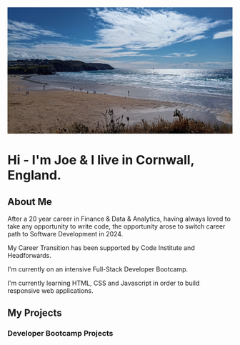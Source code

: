 <picture>
 <source media="(prefers-color-scheme: dark)" srcset="/IMG_20240707_165657424-AUTO_ENHANCE.jpg">
 <source media="(prefers-color-scheme: light)" srcset="/IMG_20240707_165657424-AUTO_ENHANCE.jpg">
 <img alt="A Cornish Beach" src="/IMG_20240707_165657424-AUTO_ENHANCE.jpg" width="600px">
</picture>

# Hi - I'm Joe & I live in Cornwall, England.

## About Me

After a 20 year career in Finance & Data & Analytics, having always loved to take any opportunity to write code, the opportunity arose to switch career path to Software Development in 2024.

My Career Transition has been supported by Code Institute and Headforwards.

I'm currently on an intensive Full-Stack Developer Bootcamp.

I'm currently learning HTML, CSS and Javascript in order to build responsive web applications.

## My Projects

### Developer Bootcamp Projects

<!--
**joe-aswonvos/joe-aswonvos** is a ✨ _special_ ✨ repository because its `README.md` (this file) appears on your GitHub profile.

Here are some ideas to get you started:

- 🔭 I’m currently working on ...
- 🌱 I’m currently learning ...
- 👯 I’m looking to collaborate on ...
- 🤔 I’m looking for help with ...
- 💬 Ask me about ...
- 📫 How to reach me: ...
- 😄 Pronouns: ...
- ⚡ Fun fact: ...
-->
